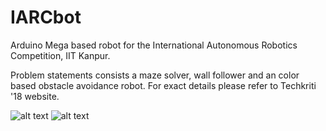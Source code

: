 # IARCbot

Arduino Mega based robot for the International Autonomous Robotics Competition, IIT Kanpur.

Problem statements consists a maze solver, wall follower and an color based obstacle avoidance robot. For exact details please refer to Techkriti '18 website.

![alt text](https://raw.githubusercontent.com/karpenet/IARCbot/master/Images/Init.png)
![alt text](https://raw.githubusercontent.com/karpenet/IARCbot/master/Images/Final.png)
